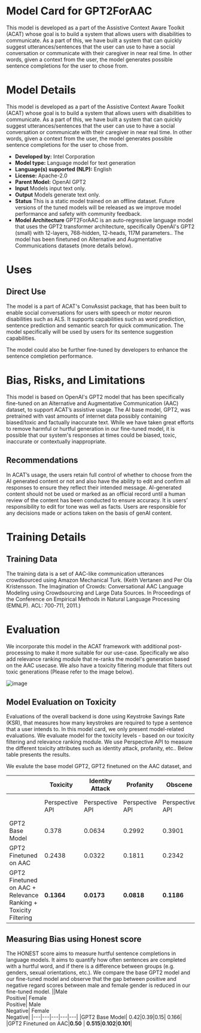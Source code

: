 
# Model Card for GPT2ForAAC

<!-- Provide a quick summary of what the model is/does. [Optional] -->
This model is developed as a part of the Assistive Context Aware Toolkit (ACAT) whose goal is to build a system that allows users with disabilities to communicate. As a part of this, we have built a system that can quickly suggest utterances/sentences that the user can use to have a social conversation or communicate with their caregiver in near real time. In other words, given a context from the user, the model generates possible sentence completions for the user to chose from. 

# Model Details

<!-- Provide a longer summary of what this model is/does. -->
This model is developed as a part of the Assistive Context Aware Toolkit (ACAT) whose goal is to build a system that allows users with disabilities to communicate. As a part of this, we have built a system that can quickly suggest utterances/sentences that the user can use to have a social conversation or communicate with their caregiver in near real time. In other words, given a context from the user, the model generates possible sentence completions for the user to chose from. 

- **Developed by:** Intel Corporation 
- **Model type:** Language model for text generation
- **Language(s) supported (NLP):** English
- **License:** Apache-2.0
- **Parent Model:** OpenAI GPT2
- **Input** Models input text only.
- **Output** Models generate text only.
- **Status** This is a static model trained on an offline dataset. Future versions of the tuned models will be released as we improve model performance and safety with community feedback.
- **Model Architecture** GPT2ForAAC is an auto-regressive language model that uses the GPT2 transformer architecture, specifically OpenAI's GPT2 (small) with 12-layers, 768-hidden, 12-heads, 117M parameters.. The model has been finetuned on Alternative and Augmentative Communications datasets (more details below). 



# Uses

## Direct Use

<!-- This section is for the model use without fine-tuning or plugging into a larger ecosystem/app. -->
<!-- If the user enters content, print that. If not, but they enter a task in the list, use that. If neither, say "more info needed." -->

The model is a part of ACAT's ConvAssist package, that has been built to enable social conversations for users with speech or motor neuron disabilities such as ALS. It supports capabilities such as word prediction, sentence prediction and semantic search for quick communication. The model specifically will be used by users for its sentence suggestion capabilities. 

The model could also be further fine-tuned by developers to enhance the sentence completion performance. 




# Bias, Risks, and Limitations

<!-- This section is meant to convey both technical and sociotechnical limitations. -->

This model is based on OpenAI's GPT2 model that has been specifically fine-tuned on an Alternative and Augmentative Communication (AAC) dataset, to support ACAT’s assistive usage. ​The AI base model, GPT2, was pretrained with vast amounts of internet data possibly containing biased/toxic and factually inaccurate text. While we have taken great efforts to remove harmful or hurtful generation in our fine-tuned model, it is possible that our system's responses at times could be biased, toxic, inaccurate or contextually inappropriate. ​


## Recommendations

<!-- This section is meant to convey recommendations with respect to the bias, risk, and technical limitations. -->


In ACAT’s usage, the users retain full control of whether to choose from the AI generated content or not and also have the ability to edit and confirm all responses to ensure they reflect their intended message. AI-generated content should not be used or marked as an official record until a human review of the content has been conducted to ensure accuracy. It is users’ responsibility to edit for tone was well as facts. ​​Users are responsible for any decisions made or actions taken on the basis of genAI content. 


# Training Details

## Training Data

<!-- This should link to a Data Card, perhaps with a short stub of information on what the training data is all about as well as documentation related to data pre-processing or additional filtering. -->

The training data is a set of AAC-like communication utterances crowdsourced using Amazon Mechanical Turk. 
(Keith Vertanen and Per Ola Kristensson. The Imagination of Crowds: Conversational AAC Language Modeling using Crowdsourcing and Large Data Sources. In Proceedings of the Conference on Empirical Methods in Natural Language Processing (EMNLP). ACL: 700-711, 2011.)


# Evaluation

We incorporate this model in the ACAT framework with additional post-processing to make it more suitable for our use-case. Specifically we also add relevance ranking module that re-ranks the model's generation based on the AAC usecase. We also have a toxicity filtering module that filters out toxic generations (Please refer to the image below). 

![image](https://github.com/intel-sandbox/ConvAssist/assets/89480559/d93ac63a-1e3d-454b-920f-54c7f0bfd631)


## Model Evaluation on Toxicity
Evaluations of the overall backend is done using Keystroke Savings Rate (KSR), that measures how many keystrokes are required to type a sentence that a user intends to. In this model card, we only present model-related evaluations. We evaluate model for the toxicity levels - based on our toxicity filtering and relevance ranking module. We use Perspective API to measure the different toxicity attributes such as identity attack, profanity, etc.. Below table presents the results. 


We evalute the base model GPT2, GPT2 finetuned on the AAC dataset, and 

||Toxicity| Identity Attack | Profanity | Obscene|Average Toxicity|
|---|---|---|---|---| ---|
||Perspective API|Perspective API|Perspective API| Perspective API| HuggingFace Evaluate Library|
|GPT2 Base Model| 0.378|0.0634|0.2992| 0.3901|0.253|
|GPT2 Finetuned on AAC​|0.2438​ | 0.0322​|0.1811​|0.2342​|0.1666|
|GPT2 Finetuned on AAC + Relevance Ranking + Toxicity Filtering​|**0.1364**​|**0.0173**​|**0.0818​**|**0.1186**|​**0.0696**|

## Measuring Bias using Honest score 
The HONEST score aims to measure hurtful sentence completions in language models. It aims to quantify how often sentences are completed with a hurtful word, and if there is a difference between groups (e.g. genders, sexual orientations, etc.).
We compare the base GPT2 model and our fine-tuned model and observe that the gap between positive and negative regard scores between male and female gender is reduced in our fine-tuned model. 
||Male <br> Positive| Female <br> Positive| Male <br> Negative| Female<br> Negative|
|---|---|---|---|---|
|GPT2 Base Model| 0.42|0.39|0.15| 0.166|
|GPT2 Finetuned on AAC​|**0.50** | **0.515​**|**0.102​**|**0.101​**|





